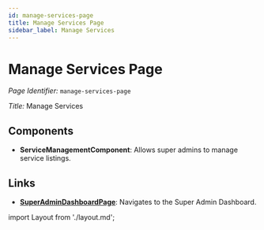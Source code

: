 ```yaml
---
id: manage-services-page
title: Manage Services Page
sidebar_label: Manage Services
---
```


# Manage Services Page

*Page Identifier:* `manage-services-page`

*Title:* Manage Services

## Components
- **ServiceManagementComponent**: Allows super admins to manage service listings.

## Links
- [**SuperAdminDashboardPage**](/): Navigates to the Super Admin Dashboard.

import Layout from './layout.md';

<Layout />


